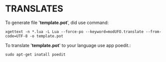 # TRANSLATES

To generate file '**template.pot**', did use command:

````xgettext -n *.lua -L Lua --force-po --keyword=modUFO.translate --from-code=UTF-8 -o template.pot````

To translate '**template.pot**' to your language use app poedit.:

````sudo apt-get inatall poedit````
